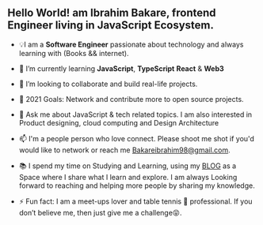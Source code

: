 ## Hello World! am Ibrahim Bakare, frontend Engineer living in JavaScript Ecosystem.


- 💡I am a **Software Engineer** passionate about technology and always learning with (Books && internet).
 
- 🌱 I’m currently learning **JavaScript**, **TypeScript** **React** & **Web3**
 
- 👯 I’m looking to collaborate and build real-life projects.
 
- 🤔 2021 Goals: Network and contribute more to open source projects.

- 💬 Ask me about JavaScript & tech related topics. I am also interested in Product designing, cloud computing and Design Architecture
 
- 📫 I'm a people person who love connect. Please shoot me shot if you'd would like to network or reach me [Bakareibrahim98@gmail.com](Bakareibrahim98@gmail.com).

- 📚 I spend my time on Studying and Learning, using my [BLOG](https://brymmobaggins.hashnode.dev/) as a Space where I share what I learn and explore. I am always Looking forward to reaching and helping more people by sharing my knowledge.
 
- ⚡ Fun fact: I am a meet-ups lover and table tennis 🏓 professional. If you don’t believe me, then just give me a challenge😝.











